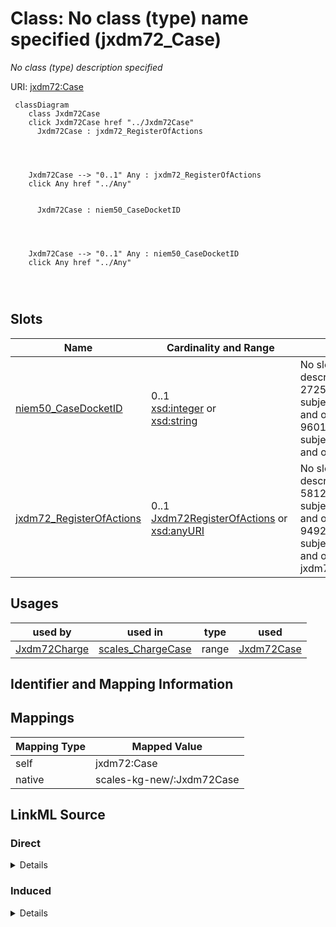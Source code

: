 

# Class: No class (type) name specified (jxdm72_Case)


_No class (type) description specified_





URI: [jxdm72:Case](http://release.niem.gov/niem/domains/jxdm/7.2/#Case)






```mermaid
 classDiagram
    class Jxdm72Case
    click Jxdm72Case href "../Jxdm72Case"
      Jxdm72Case : jxdm72_RegisterOfActions
        
          
    
    
    Jxdm72Case --> "0..1" Any : jxdm72_RegisterOfActions
    click Any href "../Any"

        
      Jxdm72Case : niem50_CaseDocketID
        
          
    
    
    Jxdm72Case --> "0..1" Any : niem50_CaseDocketID
    click Any href "../Any"

        
      
```




<!-- no inheritance hierarchy -->


## Slots

| Name | Cardinality and Range | Description | Inheritance |
| ---  | --- | --- | --- |
| [niem50_CaseDocketID](../slots/niem50_CaseDocketID.md) | 0..1 <br/> [xsd:integer](http://www.w3.org/2001/XMLSchema#integer)&nbsp;or&nbsp;<br />[xsd:string](http://www.w3.org/2001/XMLSchema#string) | No slot (predicate) description specified <br/> 272547 occurrences with subject type scales_Case and object type string.<br/>96011 occurrences with subject type jxdm72_Case and object type integer. | direct |
| [jxdm72_RegisterOfActions](../slots/jxdm72_RegisterOfActions.md) | 0..1 <br/> [Jxdm72RegisterOfActions](../classes/Jxdm72RegisterOfActions.md)&nbsp;or&nbsp;<br />[xsd:anyURI](http://www.w3.org/2001/XMLSchema#anyURI) | No slot (predicate) description specified <br/> 581243 occurrences with subject type scales_Case and object type uri.<br/>94929 occurrences with subject type jxdm72_Case and object type jxdm72_RegisterOfActions. | direct |





## Usages

| used by | used in | type | used |
| ---  | --- | --- | --- |
| [Jxdm72Charge](../classes/Jxdm72Charge.md) | [scales_ChargeCase](../slots/scales_ChargeCase.md) | range | [Jxdm72Case](../classes/Jxdm72Case.md) |






## Identifier and Mapping Information








## Mappings

| Mapping Type | Mapped Value |
| ---  | ---  |
| self | jxdm72:Case |
| native | scales-kg-new/:Jxdm72Case |







## LinkML Source

<!-- TODO: investigate https://stackoverflow.com/questions/37606292/how-to-create-tabbed-code-blocks-in-mkdocs-or-sphinx -->

### Direct

<details>

```yaml
name: jxdm72_Case
conforms_to: No schema conformance document specified
description: No class (type) description specified
title: No class (type) name specified
notes:
- Class with 96011 occurrences.
rank: 1000
slots:
- niem50_CaseDocketID
- jxdm72_RegisterOfActions
class_uri: jxdm72:Case

```
</details>

### Induced

<details>

```yaml
name: jxdm72_Case
conforms_to: No schema conformance document specified
description: No class (type) description specified
title: No class (type) name specified
notes:
- Class with 96011 occurrences.
rank: 1000
attributes:
  niem50_CaseDocketID:
    name: niem50_CaseDocketID
    description: No slot (predicate) description specified
    comments:
    - 272547 occurrences with subject type scales_Case and object type string.
    - 96011 occurrences with subject type jxdm72_Case and object type integer.
    examples:
    - description: scales_Case → string
      object:
        example_object: 0:15-cv-04235
        example_object_type: string
        example_predicate: niem50:CaseDocketID
        example_subject: scales/CaseCivil
        example_subject_type: scales_Case
    - description: jxdm72_Case → integer
      object:
        example_object: '100271'
        example_object_type: integer
        example_predicate: niem50:CaseDocketID
        example_subject: scales/CaseCriminal/ga/fulton/01/100271
        example_subject_type: jxdm72_Case
    from_schema: scales-kg-new
    rank: 1000
    slot_uri: niem50:CaseDocketID
    alias: niem50_CaseDocketID
    owner: jxdm72_Case
    domain_of:
    - jxdm72_Case
    - scales_Case
    range: Any
    any_of:
    - range: integer
    - range: string
  jxdm72_RegisterOfActions:
    name: jxdm72_RegisterOfActions
    description: No slot (predicate) description specified
    comments:
    - 581243 occurrences with subject type scales_Case and object type uri.
    - 94929 occurrences with subject type jxdm72_Case and object type jxdm72_RegisterOfActions.
    examples:
    - description: scales_Case → uri
      object:
        example_object: scales/DocketTable/almd;;1:16-cv-00016
        example_object_type: uri
        example_predicate: jxdm72:RegisterOfActions
        example_subject: scales/CaseCivil
        example_subject_type: scales_Case
    - description: jxdm72_Case → jxdm72_RegisterOfActions
      object:
        example_object: scales/DocketTable/DocketTable/ga-fulton-01-99233
        example_object_type: jxdm72_RegisterOfActions
        example_predicate: jxdm72:RegisterOfActions
        example_subject: scales/CaseCriminal/ga/fulton/01/99233
        example_subject_type: jxdm72_Case
    from_schema: scales-kg-new
    rank: 1000
    slot_uri: jxdm72:RegisterOfActions
    alias: jxdm72_RegisterOfActions
    owner: jxdm72_Case
    domain_of:
    - jxdm72_Case
    - scales_Case
    range: Any
    any_of:
    - range: jxdm72_RegisterOfActions
    - range: uri
class_uri: jxdm72:Case

```
</details>